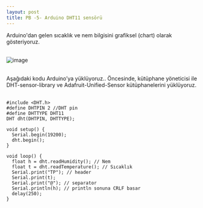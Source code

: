 ```yaml
---
layout: post
title: PB -5- Arduino DHT11 sensörü
---
```


Arduino'dan gelen sıcaklık ve nem bilgisini grafiksel (chart) olarak gösteriyoruz.<br><br>

![image](https://github.com/user-attachments/assets/3afcfb49-975b-40b8-b9d8-325bee438ffd)<br><br>

Aşağıdaki kodu Arduino’ya yüklüyoruz.. Öncesinde, kütüphane yöneticisi ile DHT-sensor-library ve Adafruit-Unified-Sensor kütüphanelerini yüklüyoruz.<br><br>

```arduino
#include <DHT.h>
#define DHTPIN 2 //DHT pin 
#define DHTTYPE DHT11 
DHT dht(DHTPIN, DHTTYPE);

void setup() {
  Serial.begin(19200);
  dht.begin();
}

void loop() {
  float h = dht.readHumidity(); // Nem 
  float t = dht.readTemperature(); // Sıcaklık 
  Serial.print("TP"); // header
  Serial.print(t);
  Serial.print("@"); // separator
  Serial.println(h); // println sonuna CRLF basar
  delay(250);
}
```
<br>

